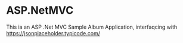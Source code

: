 # ASP.NetMVC
This ia an ASP .Net MVC Sample Album Application, interfaqcing with https://jsonplaceholder.typicode.com/
